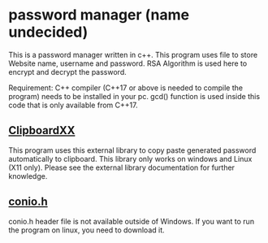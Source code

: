 # password manager (name undecided)

This is a password manager written in c++. This program uses file to store Website name, username and password. RSA Algorithm is used here to encrypt and decrypt the password.

Requirement: C++ compiler (C++17 or above is needed to compile the program) needs to be installed in your pc.
gcd() function is used inside this code that is only available from C++17.

## [ClipboardXX](https://github.com/Arian8j2/ClipboardXX)

This program uses this external library to copy paste generated password automatically to clipboard. This library only works on windows and Linux (X11 only).
Please see the external library documentation for further knowledge.

## [conio.h](https://github.com/zoelabbb/conio.h)

conio.h header file is not available outside of Windows. If you want to run the program on linux, you need
to download it.
